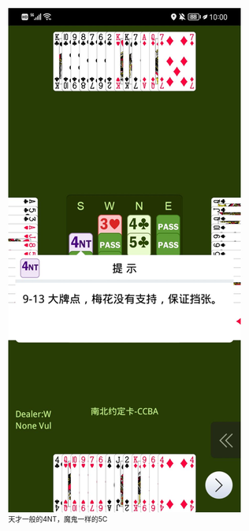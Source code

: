 <div class="xinrui-two-dummy">
	<img src="xinrui/surprise/2022-10-05b8/2022-10-05b8.jpg" />
</div>
天才一般的4NT，魔鬼一样的5C